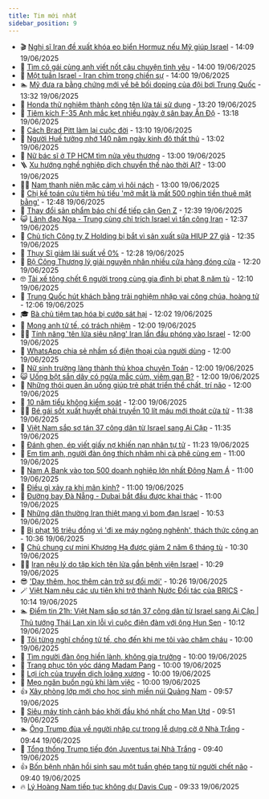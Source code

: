 ```yaml
---
title: Tim mới nhất
sidebar_position: 9
---
```


<!-- vnexpress-tin-moi-nhat:START -->
- 🎬 [Nghị sĩ Iran đề xuất khóa eo biển Hormuz nếu Mỹ giúp Israel](https://vnexpress.net/nghi-si-iran-de-xuat-khoa-eo-bien-hormuz-neu-my-giup-israel-4903873.html) - 14:09 19/06/2025
- 🐎 [Tìm cô gái cùng anh viết nốt câu chuyện tình yêu](https://vnexpress.net/tim-co-gai-cung-anh-viet-not-cau-chuyen-tinh-yeu-4903740.html) - 14:00 19/06/2025
- 🦍 [Một tuần Israel - Iran chìm trong chiến sự](https://vnexpress.net/mot-tuan-israel-iran-chim-trong-chien-su-4903505.html) - 14:00 19/06/2025
- 🏊 [Mỹ đưa ra bằng chứng mới về bê bối doping của đội bơi Trung Quốc](https://vnexpress.net/my-dua-ra-bang-chung-moi-ve-be-boi-doping-cua-doi-boi-trung-quoc-4903877.html) - 13:32 19/06/2025
- 🎊 [Honda thử nghiệm thành công tên lửa tái sử dụng](https://vnexpress.net/honda-thu-nghiem-thanh-cong-ten-lua-tai-su-dung-4903497.html) - 13:20 19/06/2025
- 🎃 [Tiêm kích F-35 Anh mắc kẹt nhiều ngày ở sân bay Ấn Độ](https://vnexpress.net/tiem-kich-f-35-anh-mac-ket-nhieu-ngay-o-san-bay-an-do-4903819.html) - 13:18 19/06/2025
- 🧰 [Cách Brad Pitt làm lại cuộc đời](https://vnexpress.net/cach-brad-pitt-lam-lai-cuoc-doi-4903265.html) - 13:10 19/06/2025
- 🔭 [Người Huế tưởng nhớ 140 năm ngày kinh đô thất thủ](https://vnexpress.net/nguoi-hue-tuong-nho-140-nam-ngay-kinh-do-that-thu-4903462.html) - 13:02 19/06/2025
- 🫶 [Nữ bác sĩ ở TP HCM tìm nửa yêu thương](https://vnexpress.net/nu-bac-si-o-tp-hcm-tim-nua-yeu-thuong-4903717.html) - 13:00 19/06/2025
- 🪜 [Xu hướng nghề nghiệp dịch chuyển thế nào thời AI?](https://vnexpress.net/xu-huong-nghe-nghiep-dich-chuyen-the-nao-thoi-ai-4903830.html) - 13:00 19/06/2025
- 👨‍🏫 [Nam thanh niên mặc cảm vì hôi nách](https://vnexpress.net/nam-thanh-nien-mac-cam-vi-hoi-nach-4903805.html) - 13:00 19/06/2025
- 🎊 [Chị kế toán cứu tiệm hủ tiếu &#39;mở mắt là mất 500 nghìn tiền thuê mặt bằng&#39;](https://vnexpress.net/chi-ke-toan-cuu-tiem-hu-tieu-mo-mat-la-mat-500-nghin-tien-thue-mat-bang-4903862.html) - 12:48 19/06/2025
- 🎊 [Thay đổi sản phẩm báo chí để tiếp cận Gen Z](https://vnexpress.net/thay-doi-san-pham-bao-chi-de-tiep-can-gen-z-4903795.html) - 12:39 19/06/2025
- 😺 [Lãnh đạo Nga - Trung cùng chỉ trích Israel vì tấn công Iran](https://vnexpress.net/lanh-dao-nga-trung-cung-chi-trich-israel-vi-tan-cong-iran-4903853.html) - 12:37 19/06/2025
- 🐘 [Chủ tịch Công ty Z Holding bị bắt vì sản xuất sữa HIUP 27 giả](https://vnexpress.net/chu-tich-cong-ty-z-holding-bi-bat-vi-san-xuat-sua-gia-hiup-27-4903872.html) - 12:35 19/06/2025
- 🌁 [Thụy Sĩ giảm lãi suất về 0%](https://vnexpress.net/thuy-si-giam-lai-suat-ve-0-4903809.html) - 12:28 19/06/2025
- 🐲 [Bộ Công Thương lý giải nguyên nhân nhiều cửa hàng đóng cửa](https://vnexpress.net/bo-cong-thuong-ly-giai-nguyen-nhan-nhieu-cua-hang-dong-cua-4903865.html) - 12:20 19/06/2025
- 🤓 [Tài xế tông chết 6 người trong cùng gia đình bị phạt 8 năm tù](https://vnexpress.net/tai-xe-tong-chet-6-nguoi-trong-cung-gia-dinh-bi-phat-8-nam-tu-4903866.html) - 12:10 19/06/2025
- 💪 [Trung Quốc hút khách bằng trải nghiệm nhập vai công chúa, hoàng tử](https://vnexpress.net/trung-quoc-hut-khach-bang-trai-nghiem-nhap-vai-cong-chua-hoang-tu-4903711.html) - 12:06 19/06/2025
- 🎓 [Bà chủ tiệm tạp hóa bị cướp sát hại](https://vnexpress.net/ba-chu-tiem-tap-hoa-bi-cuop-sat-hai-4903861.html) - 12:02 19/06/2025
- 🫣 [Mong anh tử tế, có trách nhiệm](https://vnexpress.net/mong-anh-tu-te-co-trach-nhiem-4903714.html) - 12:00 19/06/2025
- 🧑‍💻 [Tính năng &#39;tên lửa siêu nặng&#39; Iran lần đầu phóng vào Israel](https://vnexpress.net/tinh-nang-ten-lua-sieu-nang-iran-lan-dau-phong-vao-israel-4903669.html) - 12:00 19/06/2025
- 🐲 [WhatsApp chia sẻ nhầm số điện thoại của người dùng](https://vnexpress.net/whatsapp-chia-se-nham-so-dien-thoai-cua-nguoi-dung-4903651.html) - 12:00 19/06/2025
- 🌝 [Nữ sinh trường làng thành thủ khoa chuyên Toán](https://vnexpress.net/nu-sinh-truong-lang-thanh-thu-khoa-chuyen-toan-4903177.html) - 12:00 19/06/2025
- 😺 [Uống bột sắn dây có ngừa mắc cúm, viêm gan B?](https://vnexpress.net/uong-bot-san-day-co-ngua-mac-cum-viem-gan-b-4903848.html) - 12:00 19/06/2025
- 🐎 [Những thói quen ăn uống giúp trẻ phát triển thể chất, trí não](https://vnexpress.net/nhung-thoi-quen-an-uong-giup-tre-phat-trien-the-chat-tri-nao-4903771.html) - 12:00 19/06/2025
- 🎡 [10 năm tiểu không kiểm soát](https://vnexpress.net/10-nam-tieu-khong-kiem-soat-4903529.html) - 12:00 19/06/2025
- 👨‍🏫 [Bé gái sốt xuất huyết phải truyền 10 lít máu mới thoát cửa tử](https://vnexpress.net/suc-khoe-cam-nang-be-gai-sot-xuat-huyet-phai-truyen-10-lit-mau-moi-thoat-cua-tu-4903812.html) - 11:38 19/06/2025
- 🦆 [Việt Nam sắp sơ tán 37 công dân từ Israel sang Ai Cập](https://vnexpress.net/viet-nam-sap-so-tan-37-cong-dan-tu-israel-sang-ai-cap-4903855.html) - 11:35 19/06/2025
- 🚦 [Đánh ghen, ép viết giấy nợ khiến nạn nhân tự tử](https://vnexpress.net/danh-ghen-ep-viet-giay-no-khien-nan-nhan-tu-tu-4903769.html) - 11:23 19/06/2025
- 💫 [Em tìm anh, người đàn ông thích nhâm nhi cà phê cùng em](https://vnexpress.net/em-tim-anh-nguoi-dan-ong-thich-nham-nhi-ca-phe-cung-em-4903719.html) - 11:00 19/06/2025
- 🎉 [Nam A Bank vào top 500 doanh nghiệp lớn nhất Đông Nam Á](https://vnexpress.net/nam-a-bank-vao-top-500-doanh-nghiep-lon-nhat-dong-nam-a-4903833.html) - 11:00 19/06/2025
- 🌋 [Điều gì xảy ra khi mãn kinh?](https://vnexpress.net/dieu-gi-xay-ra-khi-man-kinh-4903715.html) - 11:00 19/06/2025
- 🤖 [Đường bay Đà Nẵng - Dubai bắt đầu được khai thác](https://vnexpress.net/duong-bay-da-nang-dubai-bat-dau-duoc-khai-thac-4903635.html) - 11:00 19/06/2025
- 🦏 [Những dân thường Iran thiệt mạng vì bom đạn Israel](https://vnexpress.net/nhung-dan-thuong-iran-thiet-mang-vi-bom-dan-israel-4903561.html) - 10:53 19/06/2025
- 🦩 [Bị phạt 16 triệu đồng vì &#39;đi xe máy ngông nghênh&#39;, thách thức công an](https://vnexpress.net/bi-phat-16-trieu-dong-vi-di-xe-may-ngong-nghenh-thach-thuc-cong-an-4903837.html) - 10:36 19/06/2025
- 👺 [Chủ chung cư mini Khương Hạ được giảm 2 năm 6 tháng tù](https://vnexpress.net/chu-chung-cu-mini-khuong-ha-nop-hon-21-ty-dong-khac-phuc-hau-qua-vu-chay-56-nguoi-chet-4903765.html) - 10:30 19/06/2025
- 🧑‍🏫 [Iran nêu lý do tập kích tên lửa gần bệnh viện Israel](https://vnexpress.net/iran-neu-ly-do-tap-kich-ten-lua-gan-benh-vien-israel-4903783.html) - 10:29 19/06/2025
- 😎 [&#39;Dạy thêm, học thêm cản trở sự đổi mới&#39;](https://vnexpress.net/day-them-hoc-them-can-tro-su-doi-moi-4903828.html) - 10:26 19/06/2025
- 🪄 [Việt Nam nêu các ưu tiên khi trở thành Nước Đối tác của BRICS](https://vnexpress.net/viet-nam-neu-cac-uu-tien-khi-tro-thanh-nuoc-doi-tac-cua-brics-4903808.html) - 10:14 19/06/2025
- 🏊 [Điểm tin 21h: Việt Nam sắp sơ tán 37 công dân từ Israel sang Ai Cập | Thủ tướng Thái Lan xin lỗi vì cuộc điện đàm với ông Hun Sen](https://vnexpress.net/diem-tin-21h-viet-nam-sap-so-tan-37-cong-dan-tu-israel-sang-ai-cap-thu-tuong-thai-lan-xin-loi-vi-cuoc-dien-dam-voi-ong-hun-sen-4903832.html) - 10:12 19/06/2025
- 💃 [Tôi từng nghĩ chồng tử tế, cho đến khi mẹ tôi vào chăm cháu](https://vnexpress.net/toi-tung-nghi-chong-tu-te-cho-den-khi-me-toi-vao-cham-chau-4903731.html) - 10:00 19/06/2025
- 🦆 [Tìm người đàn ông hiền lành, không gia trưởng](https://vnexpress.net/tim-nguoi-dan-ong-hien-lanh-khong-gia-truong-4903553.html) - 10:00 19/06/2025
- 🎊 [Trang phục tôn vóc dáng Madam Pang](https://vnexpress.net/trang-phuc-ton-voc-dang-madam-pang-4903570.html) - 10:00 19/06/2025
- 👺 [Lợi ích của truyền dịch loãng xương](https://vnexpress.net/loi-ich-cua-truyen-dich-loang-xuong-4903782.html) - 10:00 19/06/2025
- 🎡 [Mẹo ngăn buồn ngủ khi làm việc](https://vnexpress.net/meo-ngan-buon-ngu-khi-lam-viec-4903519.html) - 10:00 19/06/2025
- 👍 [Xây phòng lớp mới cho học sinh miền núi Quảng Nam](https://vnexpress.net/xay-phong-lop-moi-cho-hoc-sinh-mien-nui-quang-nam-4903817.html) - 09:57 19/06/2025
- 🐎 [Siêu máy tính cảnh báo khởi đầu khó nhất cho Man Utd](https://vnexpress.net/sieu-may-tinh-canh-bao-khoi-dau-kho-nhat-cho-man-utd-4903775.html) - 09:51 19/06/2025
- 🏊 [Ông Trump đùa về người nhập cư trong lễ dựng cờ ở Nhà Trắng](https://vnexpress.net/ong-trump-dua-ve-nguoi-nhap-cu-trong-le-dung-co-o-nha-trang-4903797.html) - 09:44 19/06/2025
- 🦩 [Tổng thống Trump tiếp đón Juventus tại Nhà Trắng](https://vnexpress.net/tong-thong-trump-tiep-don-juventus-tai-nha-trang-4903796.html) - 09:40 19/06/2025
- 👍 [Bốn bệnh nhân hồi sinh sau một tuần ghép tạng từ người chết não](https://vnexpress.net/bon-benh-nhan-hoi-sinh-sau-mot-tuan-ghep-tang-tu-nguoi-chet-nao-4903757.html) - 09:40 19/06/2025
- 🔥 [Lý Hoàng Nam tiếp tục không dự Davis Cup](https://vnexpress.net/ly-hoang-nam-tiep-tuc-khong-du-davis-cup-4903745.html) - 09:33 19/06/2025<!-- vnexpress-tin-moi-nhat:END -->
